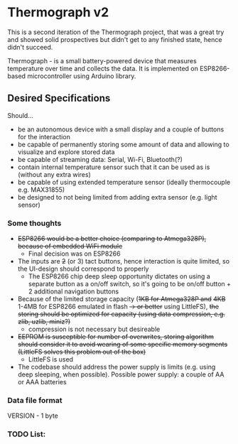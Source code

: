 # Thermograph v2

This is a second iteration of the Thermograph project, that was a great try and showed solid prospectives but didn't get to any finished state, hence didn't succeed.

Thermograph - is a small battery-powered device that measures temperature over time and collects the data. It is implemented on ESP8266-based microcontroller using Arduino library.

## Desired Specifications

Should...

- be an autonomous device with a small display and a couple of buttons for the interaction
- be capable of permanently storing some amount of data and allowing to visualize and explore stored data
- be capable of streaming data: Serial, Wi-Fi, Bluetooth(?)
- contain internal temperature sensor such that it can be used as is (without any extra wires)
- be capable of using extended temperature sensor (ideally thermocouple e.g. MAX31855)
- be designed to not being limited from adding extra sensor (e.g. light sensor)

### Some thoughts

- ~~ESP8266 would be a better choice (comparing to Atmega328P), because of embedded WiFi module~~
	- Final decision was on ESP8266
- The inputs are ~~2~~ (or 3) tact buttons, hence interaction is quite limited, so the UI-design should correspond to properly
	- The ESP8266 chip deep sleep opportunity dictates on using a separate button as a on/off switch, so it's going to be on/off button + 2 additional navigation buttons
- Because of the limited storage capacity (~~1KB for Atmega328P and~~ ~~4KB~~ 1-4MB for ESP8266 emulated in flash ~~-> or better~~ using LittleFS), ~~the storing should be optimized for capacity (using data compression, e.g. zlib, uzlib, miniz?)~~
	- compression is not necessary but desireable
- ~~EEPROM is susceptible for number of overwrites, storing algorithm should consider it to avoid wearing of some specific memory segments (LittleFS solves this problem out of the box)~~
	- LittleFS is used
- The codebase should address the power supply is limits (e.g. using deep sleeping, when possible). Possible power supply: a couple of AA or AAA batteries

### Data file format

VERSION - 1 byte


### TODO List: